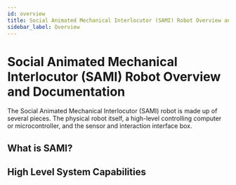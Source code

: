 ```yaml
---
id: overview
title: Social Animated Mechanical Interlocutor (SAMI) Robot Overview and Documentation
sidebar_label: Overview
---
```

# Social Animated Mechanical Interlocutor (SAMI) Robot Overview and Documentation
The Social Animated Mechanical Interlocutor (SAMI) robot is made up of several pieces. The physical robot itself, a high-level controlling computer or microcontroller, and the sensor and interaction interface box.

## What is SAMI?

## High Level System Capabilities

